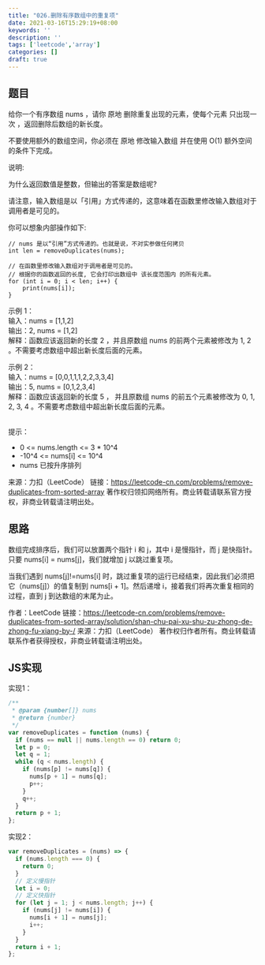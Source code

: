 ```yaml
---
title: "026.删除有序数组中的重复项"
date: 2021-03-16T15:29:19+08:00
keywords: ''
description: ''
tags: ['leetcode','array']
categories: []
draft: true
---
```


## 题目  

给你一个有序数组 nums ，请你 原地 删除重复出现的元素，使每个元素 只出现一次 ，返回删除后数组的新长度。

不要使用额外的数组空间，你必须在 原地 修改输入数组 并在使用 O(1) 额外空间的条件下完成。

说明:

为什么返回数值是整数，但输出的答案是数组呢?

请注意，输入数组是以「引用」方式传递的，这意味着在函数里修改输入数组对于调用者是可见的。

你可以想象内部操作如下:
```
// nums 是以“引用”方式传递的。也就是说，不对实参做任何拷贝
int len = removeDuplicates(nums);

// 在函数里修改输入数组对于调用者是可见的。
// 根据你的函数返回的长度, 它会打印出数组中 该长度范围内 的所有元素。
for (int i = 0; i < len; i++) {
    print(nums[i]);
}
```

示例 1：  
输入：nums = [1,1,2]     
输出：2, nums = [1,2]    
解释：函数应该返回新的长度 2 ，并且原数组 nums 的前两个元素被修改为 1, 2 。不需要考虑数组中超出新长度后面的元素。  

示例 2：  
输入：nums = [0,0,1,1,1,2,2,3,3,4]   
输出：5, nums = [0,1,2,3,4]   
解释：函数应该返回新的长度 5 ， 并且原数组 nums 的前五个元素被修改为 0, 1, 2, 3, 4 。不需要考虑数组中超出新长度后面的元素。  
 

提示：

- 0 <= nums.length <= 3 * 10^4  
- -10^4 <= nums[i] <= 10^4    
- nums 已按升序排列  

来源：力扣（LeetCode）
链接：https://leetcode-cn.com/problems/remove-duplicates-from-sorted-array
著作权归领扣网络所有。商业转载请联系官方授权，非商业转载请注明出处。

## 思路 

数组完成排序后，我们可以放置两个指针 i 和 j，其中 i 是慢指针，而 j 是快指针。只要 nums[i] = nums[j]，我们就增加 j 以跳过重复项。

当我们遇到 nums[j]!=nums[i] 时，跳过重复项的运行已经结束，因此我们必须把它（nums[j]）的值复制到 nums[i + 1]。然后递增 i，接着我们将再次重复相同的过程，直到 j 到达数组的末尾为止。

作者：LeetCode
链接：https://leetcode-cn.com/problems/remove-duplicates-from-sorted-array/solution/shan-chu-pai-xu-shu-zu-zhong-de-zhong-fu-xiang-by-/
来源：力扣（LeetCode）
著作权归作者所有。商业转载请联系作者获得授权，非商业转载请注明出处。

## JS实现 

实现1：
```javascript
/**
 * @param {number[]} nums
 * @return {number}
 */
var removeDuplicates = function (nums) {
  if (nums == null || nums.length == 0) return 0;
  let p = 0;
  let q = 1;
  while (q < nums.length) {
    if (nums[p] != nums[q]) {
      nums[p + 1] = nums[q];
      p++;
    }
    q++;
  }
  return p + 1;
};
```

实现2：
```javascript
var removeDuplicates = (nums) => {
  if (nums.length === 0) {
    return 0;
  }
  // 定义慢指针
  let i = 0;
  // 定义快指针
  for (let j = 1; j < nums.length; j++) {
    if (nums[j] != nums[i]) {
      nums[i + 1] = nums[j];
      i++;
    }
  }
  return i + 1;
};
```